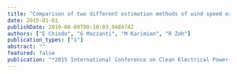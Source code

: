```yaml
---
title: "Comparison of two different estimation methods of wind speed extreme values"
date: 2015-01-01
publishDate: 2019-08-09T00:10:03.948474Z
authors: ["E Chiodo", "G Mazzanti", "M Karimian", "R Zoh"]
publication_types: ["1"]
abstract: ""
featured: false
publication: "*2015 International Conference on Clean Electrical Power (ICCEP)*"
---
```


